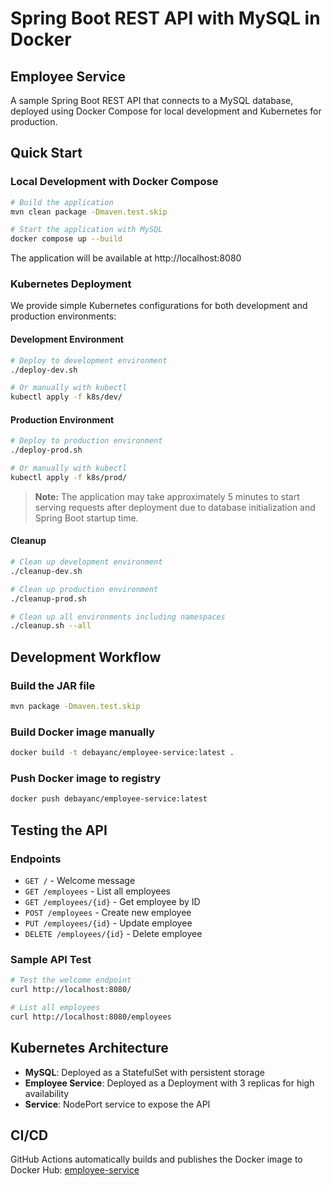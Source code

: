 # Spring Boot REST API with MySQL in Docker

## Employee Service

A sample Spring Boot REST API that connects to a MySQL database, deployed using Docker Compose for local development and Kubernetes for production.

## Quick Start

### Local Development with Docker Compose
```bash
# Build the application
mvn clean package -Dmaven.test.skip

# Start the application with MySQL
docker compose up --build
```

The application will be available at http://localhost:8080

### Kubernetes Deployment

We provide simple Kubernetes configurations for both development and production environments:

#### Development Environment
```bash
# Deploy to development environment
./deploy-dev.sh

# Or manually with kubectl
kubectl apply -f k8s/dev/
```

#### Production Environment
```bash
# Deploy to production environment
./deploy-prod.sh

# Or manually with kubectl
kubectl apply -f k8s/prod/
```

> **Note:** The application may take approximately 5 minutes to start serving requests after deployment due to database initialization and Spring Boot startup time.

#### Cleanup
```bash
# Clean up development environment
./cleanup-dev.sh

# Clean up production environment
./cleanup-prod.sh

# Clean up all environments including namespaces
./cleanup.sh --all
```

## Development Workflow

### Build the JAR file
```bash
mvn package -Dmaven.test.skip
```

### Build Docker image manually
```bash
docker build -t debayanc/employee-service:latest .
```

### Push Docker image to registry
```bash
docker push debayanc/employee-service:latest
```

## Testing the API

### Endpoints
- `GET /` - Welcome message
- `GET /employees` - List all employees
- `GET /employees/{id}` - Get employee by ID
- `POST /employees` - Create new employee
- `PUT /employees/{id}` - Update employee
- `DELETE /employees/{id}` - Delete employee

### Sample API Test
```bash
# Test the welcome endpoint
curl http://localhost:8080/

# List all employees
curl http://localhost:8080/employees
```

## Kubernetes Architecture

- **MySQL**: Deployed as a StatefulSet with persistent storage
- **Employee Service**: Deployed as a Deployment with 3 replicas for high availability
- **Service**: NodePort service to expose the API

## CI/CD

GitHub Actions automatically builds and publishes the Docker image to Docker Hub: [employee-service](https://hub.docker.com/repository/docker/debayanc/employee-service/general)